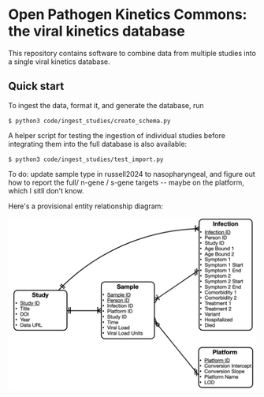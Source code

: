 # Open Pathogen Kinetics Commons: the viral kinetics database

This repository contains software to combine data from multiple studies into a single viral kinetics database. 

## Quick start

To ingest the data, format it, and generate the database, run 

```
$ python3 code/ingest_studies/create_schema.py
```

A helper script for testing the ingestion of individual studies before integrating them into the full database is also available: 

```
$ python3 code/ingest_studies/test_import.py
```

To do: update sample type in russell2024 to nasopharyngeal, and figure out how to report the full/ n-gene / s-gene targets -- maybe on the platform, which I sitll don't know. 

Here's a provisional entity relationship diagram: 

![An entity relationship diagram for the OpenPKCommons](figures/ERD.png)